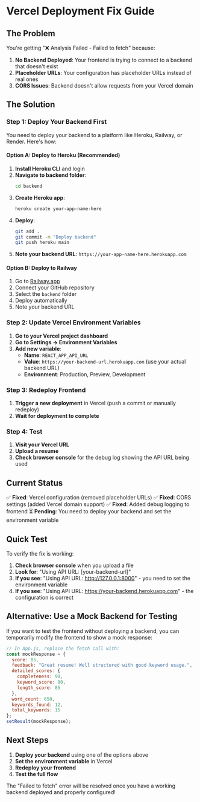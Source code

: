 # Vercel Deployment Fix Guide

## The Problem
You're getting "❌ Analysis Failed - Failed to fetch" because:

1. **No Backend Deployed**: Your frontend is trying to connect to a backend that doesn't exist
2. **Placeholder URLs**: Your configuration has placeholder URLs instead of real ones
3. **CORS Issues**: Backend doesn't allow requests from your Vercel domain

## The Solution

### Step 1: Deploy Your Backend First

You need to deploy your backend to a platform like Heroku, Railway, or Render. Here's how:

#### Option A: Deploy to Heroku (Recommended)

1. **Install Heroku CLI** and login
2. **Navigate to backend folder**:
   ```bash
   cd backend
   ```
3. **Create Heroku app**:
   ```bash
   heroku create your-app-name-here
   ```
4. **Deploy**:
   ```bash
   git add .
   git commit -m "Deploy backend"
   git push heroku main
   ```
5. **Note your backend URL**: `https://your-app-name-here.herokuapp.com`

#### Option B: Deploy to Railway

1. Go to [Railway.app](https://railway.app)
2. Connect your GitHub repository
3. Select the `backend` folder
4. Deploy automatically
5. Note your backend URL

### Step 2: Update Vercel Environment Variables

1. **Go to your Vercel project dashboard**
2. **Go to Settings → Environment Variables**
3. **Add new variable**:
   - **Name**: `REACT_APP_API_URL`
   - **Value**: `https://your-backend-url.herokuapp.com` (use your actual backend URL)
   - **Environment**: Production, Preview, Development

### Step 3: Redeploy Frontend

1. **Trigger a new deployment** in Vercel (push a commit or manually redeploy)
2. **Wait for deployment to complete**

### Step 4: Test

1. **Visit your Vercel URL**
2. **Upload a resume**
3. **Check browser console** for the debug log showing the API URL being used

## Current Status

✅ **Fixed**: Vercel configuration (removed placeholder URLs)
✅ **Fixed**: CORS settings (added Vercel domain support)
✅ **Fixed**: Added debug logging to frontend
⏳ **Pending**: You need to deploy your backend and set the environment variable

## Quick Test

To verify the fix is working:

1. **Check browser console** when you upload a file
2. **Look for**: "Using API URL: [your-backend-url]"
3. **If you see**: "Using API URL: http://127.0.0.1:8000" - you need to set the environment variable
4. **If you see**: "Using API URL: https://your-backend.herokuapp.com" - the configuration is correct

## Alternative: Use a Mock Backend for Testing

If you want to test the frontend without deploying a backend, you can temporarily modify the frontend to show a mock response:

```javascript
// In App.js, replace the fetch call with:
const mockResponse = {
  score: 85,
  feedback: "Great resume! Well structured with good keyword usage.",
  detailed_scores: {
    completeness: 90,
    keyword_score: 80,
    length_score: 85
  },
  word_count: 650,
  keywords_found: 12,
  total_keywords: 15
};
setResult(mockResponse);
```

## Next Steps

1. **Deploy your backend** using one of the options above
2. **Set the environment variable** in Vercel
3. **Redeploy your frontend**
4. **Test the full flow**

The "Failed to fetch" error will be resolved once you have a working backend deployed and properly configured!
